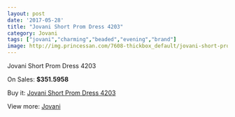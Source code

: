 ```yaml
---
layout: post
date: '2017-05-28'
title: "Jovani Short Prom Dress 4203"
category: Jovani
tags: ["jovani","charming","beaded","evening","brand"]
image: http://img.princessan.com/7608-thickbox_default/jovani-short-prom-dress-4203.jpg
---
```

Jovani Short Prom Dress 4203

On Sales: **$351.5958**
<a href="https://www.princessan.com/en/jovani/3336-jovani-short-prom-dress-4203.html"><amp-img layout="responsive" width="600" height="600" src="//img.princessan.com/7608-thickbox_default/jovani-short-prom-dress-4203.jpg" alt="Jovani Short Prom Dress 4203 0" /></a>
<a href="https://www.princessan.com/en/jovani/3336-jovani-short-prom-dress-4203.html"><amp-img layout="responsive" width="600" height="600" src="//img.princessan.com/7609-thickbox_default/jovani-short-prom-dress-4203.jpg" alt="Jovani Short Prom Dress 4203 1" /></a>

Buy it: [Jovani Short Prom Dress 4203](https://www.princessan.com/en/jovani/3336-jovani-short-prom-dress-4203.html "Jovani Short Prom Dress 4203")

View more: [Jovani](https://www.princessan.com/en/26-jovani "Jovani")